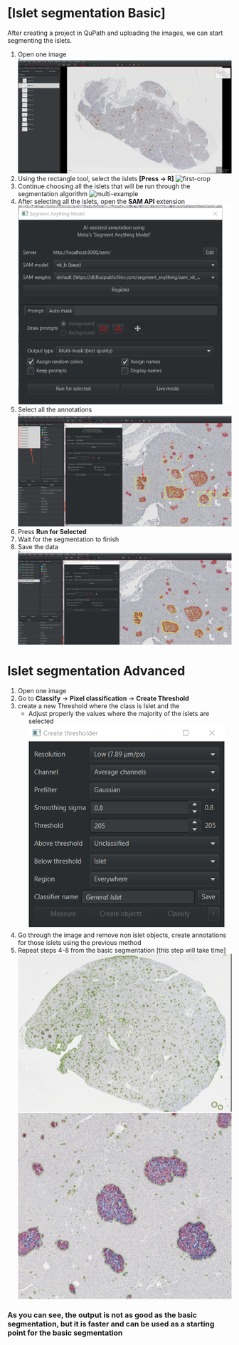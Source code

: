 # [Islet segmentation Basic]

After creating a project in QuPath and uploading the images, we can start segmenting the islets.


1. Open one image
![main](/img/islet-segm_main.png)
2. Using the rectangle tool, select the islets **[Press -> R]**
![first-crop](/img/iselt-segm_example-first-crop.png)
3. Continue choosing all the islets that will be run through the segmentation algorithm
![multi-example](/img/iselt-segm_example-multi-crop.png)
4. After selecting all the islets, open the **SAM API** extension
![SAM](/img/islet-segm_SAM.png)
5. Select all the annotations
![SAM-select-all](img/iselt-segm_SAM-ALL.png)
6. Press **Run for Selected**
7. Wait for the segmentation to finish
8. Save the data
![SAM-segmentation](/img/iselt-segm_SAM-ALL-Process.png)


# Islet segmentation Advanced

1. Open one image
2. Go to **Classify** -> **Pixel classification** -> **Create Threshold**
3. create a new Threshold where the class is Islet and the 
   * Adjust properly the values where the majority of the islets are selected
![threshold](/img/islet_create-threshold.png)
4. Go through the image and remove non islet objects, create annotations for those islets using the previous method
5. Repeat steps 4-8 from the basic segmentation [this step will take time]
![fast-SAM-output](img/iselt-segm_example-fast-SAM.png)
![fast-SAM-output_zoom](img/iselt-segm_example-fast-SAM-zoom.png)
### As you can see, the output is not as good as the basic segmentation, but it is faster and can be used as a starting point for the basic segmentation